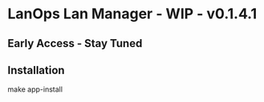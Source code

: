 # LanOps Lan Manager - WIP - v0.1.4.1

## Early Access - Stay Tuned

## Installation

make app-install

